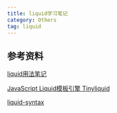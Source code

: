 ```yaml
---
title: liquid学习笔记
category: Others
tag: liquid
---
```


## 参考资料

[liquid用法笔记](http://blog.csdn.net/dont27/article/details/38097581)

[JavaScript Liquid模板引擎 Tinyliquid](http://www.oschina.net/p/tinyliquid)

[liquid-syntax](http://pexcn.me/blog/2014/09/29/liquid-syntax.html)